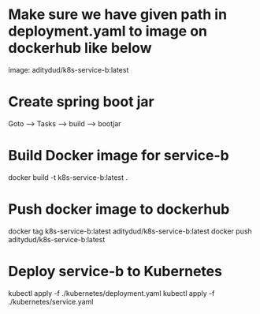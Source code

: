 # Make sure we have given path in deployment.yaml to image on dockerhub like below
 image: aditydud/k8s-service-b:latest

# Create spring boot jar
Goto --> Tasks --> build --> bootjar

# Build Docker image for service-b
docker build -t k8s-service-b:latest .

# Push docker image to dockerhub
docker tag k8s-service-b:latest aditydud/k8s-service-b:latest
docker push aditydud/k8s-service-b:latest


# Deploy service-b to Kubernetes
kubectl apply -f ./kubernetes/deployment.yaml
kubectl apply -f ./kubernetes/service.yaml
